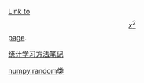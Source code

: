 <script type="text/javascript" async src="//cdn.bootcss.com/mathjax/2.7.0/MathJax.js?config=TeX-AMS-MML_HTMLorMML"></script>
<script type="text/javascript" async src="https://cdnjs.cloudflare.com/ajax/libs/mathjax/2.7.1/MathJax.js?config=TeX-MML-AM_CHTML"></script>


[Link to $$x^2$$ page](./another-page.html).

[统计学习方法笔记](./统计学习方法.html)

[numpy.random类](./numpy_random.html)


